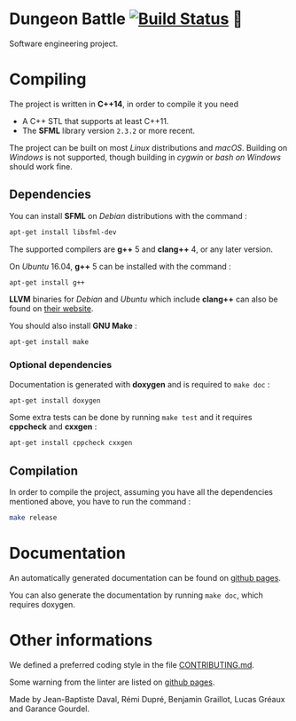 Dungeon Battle
[![Build Status](https://travis-ci.org/remi-dupre/dungeon-battle.svg?branch=master)](https://travis-ci.org/remi-dupre/dungeon-battle) 🦄
==============

Software engineering project.

# Compiling

The project is written in **C++14**, in order to compile it you need

- A C++ STL that supports at least C++11.
- The **SFML** library version `2.3.2` or more recent.

The project can be built on most *Linux* distributions and *macOS*. Building on *Windows* is not supported, though building in *cygwin* or *bash on Windows* should work fine.

## Dependencies

You can install **SFML** on *Debian* distributions with the command :

```bash
apt-get install libsfml-dev
```

The supported compilers are **g++** 5 and **clang++** 4, or any later version.

On *Ubuntu* 16.04, **g++** 5 can be installed with the command :

```bash
apt-get install g++
```

**LLVM** binaries for *Debian* and *Ubuntu* which include **clang++** can also be found on [their website](http://releases.llvm.org/download.html).

You should also install **GNU Make** :

```bash
apt-get install make
```

### Optional dependencies
Documentation is generated with **doxygen** and is required to `make doc` :
```bash
apt-get install doxygen
```

Some extra tests can be done by running `make test` and it requires **cppcheck** and **cxxgen** :
```bash
apt-get install cppcheck cxxgen
```


## Compilation

In order to compile the project, assuming you have all the dependencies mentioned above, you have to run the command :

```bash
make release
```

# Documentation

An automatically generated documentation can be found on [github pages](https://remi-dupre.github.io/dungeon-battle/index.html).

You can also generate the documentation by running `make doc`, which requires doxygen.

# Other informations

We defined a preferred coding style in the file [CONTRIBUTING.md](https://github.com/remi-dupre/dungeon-battle/blob/master/CONTRIBUTING.md).

Some warning from the linter are listed on [github pages](https://remi-dupre.github.io/dungeon-battle/check/index.html).


Made by Jean-Baptiste Daval, Rémi Dupré, Benjamin Graillot, Lucas Gréaux and Garance Gourdel.
